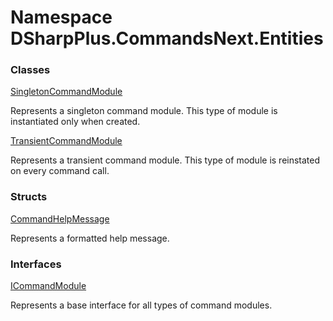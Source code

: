 # Namespace DSharpPlus.CommandsNext.Entities

### Classes

[SingletonCommandModule](DSharpPlus.CommandsNext.Entities.SingletonCommandModule.md)

Represents a singleton command module. This type of module is instantiated only when created.

[TransientCommandModule](DSharpPlus.CommandsNext.Entities.TransientCommandModule.md)

Represents a transient command module. This type of module is reinstated on every command call.

### Structs

[CommandHelpMessage](DSharpPlus.CommandsNext.Entities.CommandHelpMessage.md)

Represents a formatted help message.

### Interfaces

[ICommandModule](DSharpPlus.CommandsNext.Entities.ICommandModule.md)

Represents a base interface for all types of command modules.

